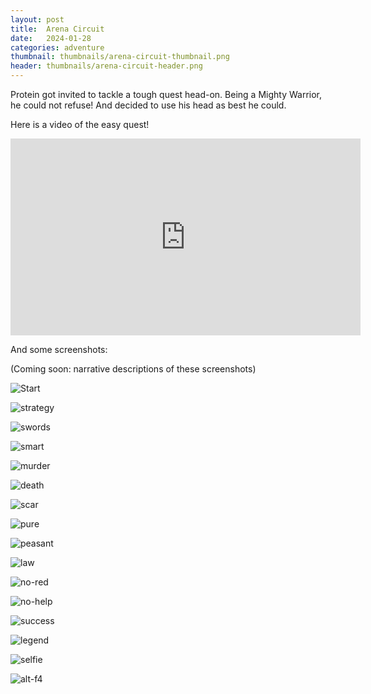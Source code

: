 ```yaml
---
layout: post
title:  Arena Circuit
date:   2024-01-28
categories: adventure
thumbnail: thumbnails/arena-circuit-thumbnail.png
header: thumbnails/arena-circuit-header.png
---
```



Protein got invited to tackle a tough quest head-on. Being a Mighty Warrior, he could not refuse! And decided to use his head as best he could.

Here is a video of the easy quest!

<iframe width="560" height="315" src="https://www.youtube.com/embed/h-zNWDgXGBw?si=ZNcJkbzchf7x-52-" title="YouTube video player" frameborder="0" allow="accelerometer; autoplay; clipboard-write; encrypted-media; gyroscope; picture-in-picture; web-share" allowfullscreen></iframe>

And some screenshots:

(Coming soon: narrative descriptions of these screenshots)

![Start](/assets/img/adventures/arena-circuit/start.png)

![strategy](/assets/img/adventures/arena-circuit/strategy.png)

![swords](/assets/img/adventures/arena-circuit/swords.png)

![smart](/assets/img/adventures/arena-circuit/smart.png)

![murder](/assets/img/adventures/arena-circuit/murder.png)

![death](/assets/img/adventures/arena-circuit/death.png)

![scar](/assets/img/adventures/arena-circuit/scar.png)

![pure](/assets/img/adventures/arena-circuit/pure.png)

![peasant](/assets/img/adventures/arena-circuit/peasant.png)

![law](/assets/img/adventures/arena-circuit/law.png)

![no-red](/assets/img/adventures/arena-circuit/no-red.png)

![no-help](/assets/img/adventures/arena-circuit/no-help.png)

![success](/assets/img/adventures/arena-circuit/success.png)

![legend](/assets/img/adventures/arena-circuit/legend.png)

![selfie](/assets/img/adventures/arena-circuit/selfie.png)

![alt-f4](/assets/img/adventures/arena-circuit/alt-f4.png)


